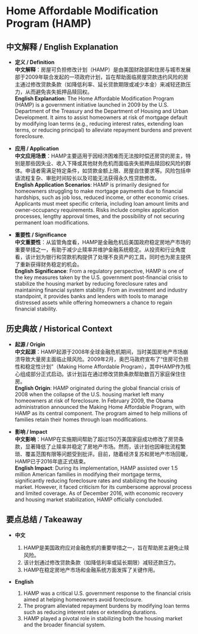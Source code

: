 # Home Affordable Modification Program (HAMP)

## 中文解释 / English Explanation

* **定义 / Definition**  
  **中文解释**：房屋可负担修改计划（HAMP）是由美国财政部和住房与城市发展部于2009年联合发起的一项政府计划，旨在帮助面临房屋贷款违约风险的房主通过修改贷款条款（如降低利率、延长贷款期限或减少本金）来减轻还款压力，从而避免丧失抵押品赎回权。  
  **English Explanation**: The Home Affordable Modification Program (HAMP) is a government initiative launched in 2009 by the U.S. Department of the Treasury and the Department of Housing and Urban Development. It aims to assist homeowners at risk of mortgage default by modifying loan terms (e.g., reducing interest rates, extending loan terms, or reducing principal) to alleviate repayment burdens and prevent foreclosure.

* **应用 / Application**  
  **中文应用场景**：HAMP主要适用于因经济困难而无法按时偿还房贷的房主，特别是那些因失业、收入下降或其他财务危机而面临丧失抵押品赎回权风险的群体。申请者需满足特定条件，如贷款金额上限、房屋自住要求等。风险包括申请流程复杂、审批时间较长以及可能无法获得永久性贷款修改。  
  **English Application Scenarios**: HAMP is primarily designed for homeowners struggling to make mortgage payments due to financial hardships, such as job loss, reduced income, or other economic crises. Applicants must meet specific criteria, including loan amount limits and owner-occupancy requirements. Risks include complex application processes, lengthy approval times, and the possibility of not securing permanent loan modifications.

* **重要性 / Significance**  
  **中文重要性**：从监管角度看，HAMP是金融危机后美国政府稳定房地产市场的重要举措之一，有助于减少止赎率并维护金融系统稳定。从投资和行业角度看，该计划为银行和贷款机构提供了处理不良资产的工具，同时也为房主提供了重新获得财务稳定的机会。  
  **English Significance**: From a regulatory perspective, HAMP is one of the key measures taken by the U.S. government post-financial crisis to stabilize the housing market by reducing foreclosure rates and maintaining financial system stability. From an investment and industry standpoint, it provides banks and lenders with tools to manage distressed assets while offering homeowners a chance to regain financial stability.

## 历史典故 / Historical Context

* **起源 / Origin**  
  **中文起源**：HAMP起源于2008年全球金融危机期间，当时美国房地产市场崩溃导致大量房主面临止赎风险。2009年2月，奥巴马政府宣布了“住房可负担性和稳定性计划”（Making Home Affordable Program），其中HAMP作为核心组成部分正式启动。该计划旨在通过修改贷款条款帮助数百万家庭保住住房。  
  **English Origin**: HAMP originated during the global financial crisis of 2008 when the collapse of the U.S. housing market left many homeowners at risk of foreclosure. In February 2009, the Obama administration announced the Making Home Affordable Program, with HAMP as its central component. The program aimed to help millions of families retain their homes through loan modifications.

* **影响 / Impact**  
  **中文影响**：HAMP在实施期间帮助了超过150万美国家庭成功修改了房贷条款，显著降低了止赎率并稳定了房地产市场。然而，该计划也因审批流程繁琐、覆盖范围有限等问题受到批评。目前，随着经济复苏和房地产市场回暖，HAMP已于2016年底正式结束。  
  **English Impact**: During its implementation, HAMP assisted over 1.5 million American families in modifying their mortgage terms, significantly reducing foreclosure rates and stabilizing the housing market. However, it faced criticism for its cumbersome approval process and limited coverage. As of December 2016, with economic recovery and housing market stabilization, HAMP officially concluded.

## 要点总结 / Takeaway

* **中文**  
  1. HAMP是美国政府应对金融危机的重要举措之一，旨在帮助房主避免止赎风险。
  2. 该计划通过修改贷款条款（如降低利率或延长期限）减轻还款压力。
  3. HAMP在稳定房地产市场和金融系统方面发挥了关键作用。

* **English**  
  1. HAMP was a critical U.S. government response to the financial crisis aimed at helping homeowners avoid foreclosure.
  2. The program alleviated repayment burdens by modifying loan terms such as reducing interest rates or extending durations.
  3. HAMP played a pivotal role in stabilizing both the housing market and the broader financial system.